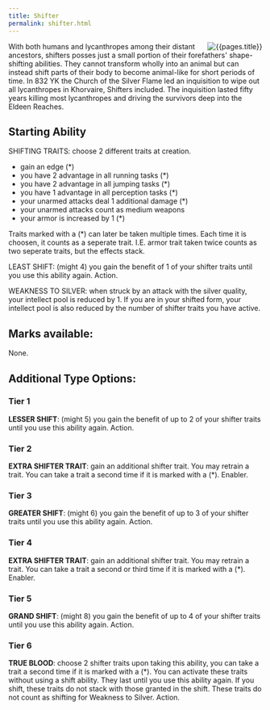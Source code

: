 ```yaml
---
title: Shifter
permalink: shifter.html
---
```


<img src='images/races/{{page.title}}.jpg' alt='{{pages.title}}' style="float:right">

With both humans and lycanthropes among their distant ancestors, shifters posses just a small portion of their forefathers' shape-shifting abilities. They cannot transform wholly into an animal but can instead shift parts of their body to become animal-like for short periods of time. In 832 YK the Church of the Silver Flame led an inquisition to wipe out all lycanthropes in Khorvaire, Shifters included. The inquisition lasted fifty years killing most lycanthropes and driving the survivors deep into the Eldeen Reaches.

## Starting Ability
SHIFTING TRAITS: choose 2 different traits at creation. 
- gain an edge (*)
- you have 2 advantage in all running tasks (*)
- you have 2 advantage in all jumping tasks (*)
- you have 1 advantage in all perception tasks (*)
- your unarmed attacks deal 1 additional damage (*)
- your unarmed attacks count as medium weapons
- your armor is increased by 1 (*)

Traits marked with a (*) can later be taken multiple times. Each time it is choosen, it counts as a seperate trait. I.E. armor trait taken twice counts as two seperate traits, but the effects stack.

LEAST SHIFT: (might 4) you gain the benefit of 1 of your shifter traits until you use this ability again. Action.

WEAKNESS TO SILVER: when struck by an attack with the silver quality, your intellect pool is reduced by 1. If you are in your shifted form, your intellect pool is also reduced by the number of shifter traits you have active. 

## Marks available:
None. 

## Additional Type Options:
### Tier 1
**LESSER SHIFT**: (might 5) you gain the benefit of up to 2 of your shifter traits until you use this ability again. Action.

### Tier 2
**EXTRA SHIFTER TRAIT**: gain an additional shifter trait. You may retrain a trait. You can take a trait a second time if it is marked with a (*). Enabler.

### Tier 3
**GREATER SHIFT**: (might 6) you gain the benefit of up to 3 of your shifter traits until you use this ability again. Action.

### Tier 4
**EXTRA SHIFTER TRAIT**: gain an additional shifter trait. You may retrain a trait. You can take a trait a second or third time if it is marked with a (*). Enabler.

### Tier 5
**GRAND SHIFT**: (might 8) you gain the benefit of up to 4 of your shifter traits until you use this ability again. Action.

### Tier 6
**TRUE BLOOD**: choose 2 shifter traits upon taking this ability, you can take a trait a second time if it is marked with a (*). You can activate these traits without using a shift ability. They last until you use this ability again. If you shift, these traits do not stack with those granted in the shift. These traits do not count as shifting for Weakness to Silver. Action.